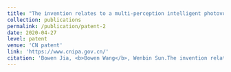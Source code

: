 ```yaml
---
title: "The invention relates to a multi-perception intelligent photovoltaic roof and its design method and design system"
collection: publications
permalink: /publication/patent-2
date: 2020-04-27
level: patent
venue: 'CN patent'
link: 'https://www.cnipa.gov.cn/'
citation: 'Bowen Jia, <b>Bowen Wang</b>, Wenbin Sun.The invention relates to a multi-perception intelligent photovoltaic roof and its design method and design system[P].China:CN202010357623.X,2020-04-27.'
---
```


